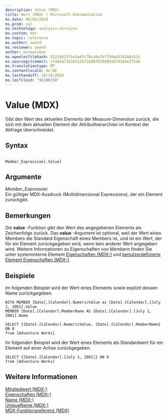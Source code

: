 ```yaml
---
description: Value (MDX)
title: Wert (MDX) | Microsoft-Dokumentation
ms.date: 06/04/2018
ms.prod: sql
ms.technology: analysis-services
ms.custom: mdx
ms.topic: reference
ms.author: owend
ms.reviewer: owend
author: minewiskan
ms.openlocfilehash: 52224625f5e2e6fc70ca9a76f750ed374108c52c
ms.sourcegitcommit: cfa04a73b26312bf18d8f6296891679166e2754d
ms.translationtype: MT
ms.contentlocale: de-DE
ms.lasthandoff: 10/19/2020
ms.locfileid: "92196728"
---
```

# <a name="value-mdx"></a>Value (MDX)


  Gibt den Wert des aktuellen Elements der Measure-Dimension zurück, die sich mit dem aktuellen Element der Attributhierarchien im Kontext der Abfrage überschneidet.  
  
## <a name="syntax"></a>Syntax  
  
```  
  
Member_Expression[.Value]   
```  
  
## <a name="arguments"></a>Argumente  
 *Member_Expression*  
 Ein gültiger MDX-Ausdruck (Multidimensional Expressions), der ein Element zurückgibt.  
  
## <a name="remarks"></a>Bemerkungen  
 Die **value** -Funktion gibt den Wert des angegebenen Elements als Zeichenfolge zurück. Das **value** -Argument ist optional, weil der Wert eines Members die Standard Eigenschaft eines Members ist, und ist ein Wert, der für ein Element zurückgegeben wird, wenn kein anderer Wert angegeben wird. Weitere Informationen zu Eigenschaften von Membern finden Sie unter systeminterne Element [Eigenschaften &#40;MDX-&#41;](/analysis-services/multidimensional-models/mdx/mdx-member-properties-intrinsic-member-properties) und [benutzerdefinierte Element Eigenschaften &#40;MDX-&#41;](/analysis-services/multidimensional-models/mdx/mdx-member-properties-user-defined-member-properties).  
  
## <a name="examples"></a>Beispiele  
 Im folgenden Beispiel wird der Wert eines Elements sowie explizit dessen Name zurückgegeben.  
  
```  
WITH MEMBER [Date].[Calendar].NumericValue as [Date].[Calendar].[July 1, 2001].Value  
MEMBER [Date].[Calendar].MemberName AS [Date].[Calendar].[July 1, 2001].Name  
  
SELECT {[Date].[Calendar].NumericValue, [Date].[Calendar].MemberName} ON 0  
from [Adventure Works]  
```  
  
 Im folgenden Beispiel wird der Wert eines Elements als Standardwert für ein Element auf einer Achse zurückgegeben.  
  
```  
SELECT {[Date].[Calendar].[July 1, 2001]} ON 0  
from [Adventure Works]  
```  
  
## <a name="see-also"></a>Weitere Informationen  
 [Mitgliedwert &#40;MDX-&#41;](../mdx/membervalue-mdx.md)   
 [Eigenschaften &#40;MDX-&#41;](../mdx/properties-mdx.md)   
 [Name &#40;MDX-&#41;](../mdx/name-mdx.md)   
 [UniqueName &#40;MDX-&#41;](../mdx/uniquename-mdx.md)   
 [MDX-Funktionsreferenz &#40;MDX&#41;](../mdx/mdx-function-reference-mdx.md)  
  

